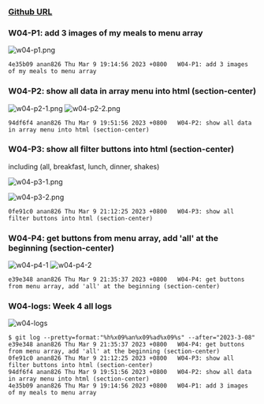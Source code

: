 ### [Github URL](https://github.com/anan826/1112-1N-js-demo-211410658.git)

### W04-P1: add 3 images of my meals to menu array

![w04-p1.png](https://slyliryvslfzxeqslixp.supabase.co/storage/v1/object/public/demo-58/md_1N_img/w04-p1.png)

```
4e35b09 anan826 Thu Mar 9 19:14:56 2023 +0800   W04-P1: add 3 images of my meals to menu array
```

### W04-P2: show all data in array menu into html (section-center)

![w04-p2-1.png](https://slyliryvslfzxeqslixp.supabase.co/storage/v1/object/public/demo-58/md_1N_img/w04-p2-1.png)
![w04-p2-2.png](https://slyliryvslfzxeqslixp.supabase.co/storage/v1/object/public/demo-58/md_1N_img/w04-p2-2.png)

```
94df6f4 anan826 Thu Mar 9 19:51:56 2023 +0800   W04-P2: show all data in array menu into html (section-center)
```

### W04-P3: show all filter buttons into html (section-center)

including (all, breakfast, lunch, dinner, shakes)

![w04-p3-1.png](https://slyliryvslfzxeqslixp.supabase.co/storage/v1/object/public/demo-58/md_1N_img/w04-p3-1.png)

![w04-p3-2.png](https://slyliryvslfzxeqslixp.supabase.co/storage/v1/object/public/demo-58/md_1N_img/w04-p3-2.png)

```
0fe91c0 anan826 Thu Mar 9 21:12:25 2023 +0800   W04-P3: show all filter buttons into html (section-center)
```

### W04-P4: get buttons from menu array, add 'all' at the beginning (section-center)

![w04-p4-1](https://slyliryvslfzxeqslixp.supabase.co/storage/v1/object/public/demo-58/md_1N_img/w04-p4-1.png)
![w04-p4-2](https://slyliryvslfzxeqslixp.supabase.co/storage/v1/object/public/demo-58/md_1N_img/w04-p4-2.png)

```
e39e348 anan826 Thu Mar 9 21:35:37 2023 +0800   W04-P4: get buttons from menu array, add 'all' at the beginning (section-center)
```

### W04-logs: Week 4 all logs

![w04-logs](https://slyliryvslfzxeqslixp.supabase.co/storage/v1/object/public/demo-58/md_1N_img/w04-logs.png)

```
$ git log --pretty=format:"%h%x09%an%x09%ad%x09%s" --after="2023-3-08"
e39e348 anan826 Thu Mar 9 21:35:37 2023 +0800   W04-P4: get buttons from menu array, add 'all' at the beginning (section-center)
0fe91c0 anan826 Thu Mar 9 21:12:25 2023 +0800   W04-P3: show all filter buttons into html (section-center)
94df6f4 anan826 Thu Mar 9 19:51:56 2023 +0800   W04-P2: show all data in array menu into html (section-center)
4e35b09 anan826 Thu Mar 9 19:14:56 2023 +0800   W04-P1: add 3 images of my meals to menu array
```
